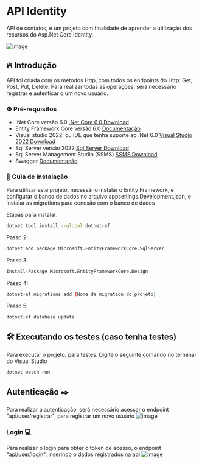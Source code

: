# API Identity


API de contatos, é um projeto com finalidade de aprender a utilização dos recursos do Asp.Net Core Identity.

![image](https://github.com/user-attachments/assets/09d6c25a-8edb-4337-aadf-5c631d0115a1)



## 🔥 Introdução

API foi criada com os métodos Http, com todos os endpoints do Http: Get, Post, Put, Delete.
Para realizar todas as operações, será necessário registrar e autenticar o um novo usuário.

### ⚙️ Pré-requisitos
* .Net Core versão 6.0 [.Net Core 6.0 Download](https://dotnet.microsoft.com/pt-br/download/dotnet/6.0)
* Entity Framework Core versão 6.0 [Documentação](https://learn.microsoft.com/pt-br/ef/)
* Visual studio 2022, ou IDE que tenha suporte ao .Net 6.0 [Visual Studio 2022 Download](https://visualstudio.microsoft.com/pt-br/downloads/)
* Sql Server versão 2022 [Sql Server Download](https://www.microsoft.com/pt-br/sql-server/sql-server-downloads)
* Sql Server Management Studio (SSMS) [SSMS Download](https://learn.microsoft.com/pt-br/sql/ssms/download-sql-server-management-studio-ssms?view=sql-server-ver16)
* Swagger [Documentação](https://swagger.io/)


### 🔨 Guia de instalação

Para utilizar este projeto, necessário instalar o Entity Framework, e configurar o banco de dados no arquivo appsettings.Development.json, e instalar as migrations para conexão com o banco de dados

Etapas para instalar:

```bash
dotnet tool install --global dotnet-ef
```
Passo 2:
```bash
dotnet add package Microsoft.EntityFrameworkCore.SqlServer
```
Passo 3:
```bash
Install-Package Microsoft.EntityFrameworkCore.Design
```
Passo 4:
```bash
dotnet-ef migrations add (Nome da migration do projeto)
```

Passo 5:
```bash
dotnet-ef database update
```


## 🛠️ Executando os testes (caso tenha testes)

Para executar o projeto, para testes. Digite o seguinte comando no terminal do Visual Studio

```bash
dotnet watch run
```
## Autenticação ✒️
Para realizar a autenticação, será necessário acessar o endpoint "api/user/registrar", para registrar um novo usuário
![image](https://github.com/user-attachments/assets/67b5ab2e-01dc-4555-9b09-26893e3d3451)



### Login 💻
Para realizar o login para obter o token de acesso, o endpoint "api/user/login", inserindo o dados registrados na api
![image](https://github.com/user-attachments/assets/b4ae4c1b-f2a0-4ada-a1cd-2ed2b5867d11)

